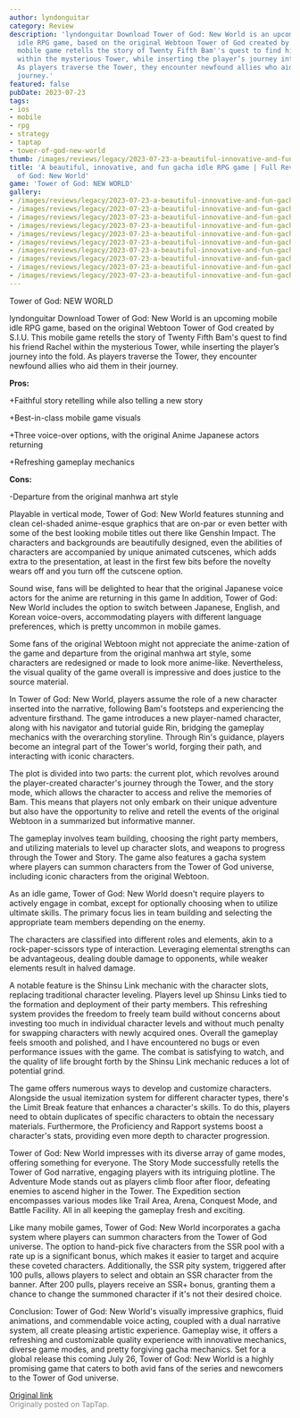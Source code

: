 ```yaml
---
author: lyndonguitar
category: Review
description: 'lyndonguitar Download Tower of God: New World is an upcoming mobile
  idle RPG game, based on the original Webtoon Tower of God created by S.I.U. This
  mobile game retells the story of Twenty Fifth Bam''s quest to find his friend Rachel
  within the mysterious Tower, while inserting the player’s journey into the fold.
  As players traverse the Tower, they encounter newfound allies who aid them in their
  journey.'
featured: false
pubDate: 2023-07-23
tags:
- ios
- mobile
- rpg
- strategy
- taptap
- tower-of-god-new-world
thumb: /images/reviews/legacy/2023-07-23-a-beautiful-innovative-and-fun-gacha-idle-rpg-game--full-review---tower-of-god-new-world-0.avif
title: 'A beautiful, innovative, and fun gacha idle RPG game | Full Review - Tower
  of God: New World'
game: 'Tower of God: NEW WORLD'
gallery:
- /images/reviews/legacy/2023-07-23-a-beautiful-innovative-and-fun-gacha-idle-rpg-game--full-review---tower-of-god-new-world-0.avif
- /images/reviews/legacy/2023-07-23-a-beautiful-innovative-and-fun-gacha-idle-rpg-game--full-review---tower-of-god-new-world-1.avif
- /images/reviews/legacy/2023-07-23-a-beautiful-innovative-and-fun-gacha-idle-rpg-game--full-review---tower-of-god-new-world-2.avif
- /images/reviews/legacy/2023-07-23-a-beautiful-innovative-and-fun-gacha-idle-rpg-game--full-review---tower-of-god-new-world-3.avif
- /images/reviews/legacy/2023-07-23-a-beautiful-innovative-and-fun-gacha-idle-rpg-game--full-review---tower-of-god-new-world-4.avif
- /images/reviews/legacy/2023-07-23-a-beautiful-innovative-and-fun-gacha-idle-rpg-game--full-review---tower-of-god-new-world-5.avif
- /images/reviews/legacy/2023-07-23-a-beautiful-innovative-and-fun-gacha-idle-rpg-game--full-review---tower-of-god-new-world-6.avif
- /images/reviews/legacy/2023-07-23-a-beautiful-innovative-and-fun-gacha-idle-rpg-game--full-review---tower-of-god-new-world-7.avif
- /images/reviews/legacy/2023-07-23-a-beautiful-innovative-and-fun-gacha-idle-rpg-game--full-review---tower-of-god-new-world-8.avif
- /images/reviews/legacy/2023-07-23-a-beautiful-innovative-and-fun-gacha-idle-rpg-game--full-review---tower-of-god-new-world-9.avif
---
```

Tower of God: NEW WORLD

lyndonguitar
Download
Tower of God: New World is an upcoming mobile idle RPG game, based on the original Webtoon Tower of God created by S.I.U. This mobile game retells the story of Twenty Fifth Bam's quest to find his friend Rachel within the mysterious Tower, while inserting the player’s journey into the fold. As players traverse the Tower, they encounter newfound allies who aid them in their journey.


**Pros:**


+Faithful story retelling while also telling a new story

+Best-in-class mobile game visuals

+Three voice-over options, with the original Anime Japanese actors returning

+Refreshing gameplay mechanics


**Cons:**


-Departure from the original manhwa art style

Playable in vertical mode, Tower of God: New World features stunning and clean cel-shaded anime-esque graphics that are on-par or even better with some of the best looking mobile titles out there like Genshin Impact. The characters and backgrounds are beautifully designed, even the abilities of characters are accompanied by unique animated cutscenes, which adds extra to the presentation, at least in the first few bits before the novelty wears off and you turn off the cutscene option.

Sound wise, fans will be delighted to hear that the original Japanese voice actors for the anime are returning in this game In addition, Tower of God: New World includes the option to switch between Japanese, English, and Korean voice-overs, accommodating players with different language preferences, which is pretty uncommon in mobile games.

Some fans of the original Webtoon might not appreciate the anime-zation of the game and departure from the original manhwa art style, some characters are redesigned or made to look more anime-like. Nevertheless, the visual quality of the game overall is impressive and does justice to the source material.

In Tower of God: New World, players assume the role of a new character inserted into the narrative, following Bam's footsteps and experiencing the adventure firsthand. The game introduces a new player-named character, along with his navigator and tutorial guide Rin, bridging the gameplay mechanics with the overarching storyline. Through Rin's guidance, players become an integral part of the Tower's world, forging their path, and interacting with iconic characters.

The plot is divided into two parts: the current plot, which revolves around the player-created character's journey through the Tower, and the story mode, which allows the character to access and relive the memories of Bam. This means that players not only embark on their unique adventure but also have the opportunity to relive and retell the events of the original Webtoon in a summarized but informative manner.

The gameplay involves team building, choosing the right party members, and utilizing materials to level up character slots, and weapons to progress through the Tower and Story. The game also features a gacha system where players can summon characters from the Tower of God universe, including iconic characters from the original Webtoon.

As an idle game, Tower of God: New World doesn't require players to actively engage in combat, except for optionally choosing when to utilize ultimate skills. The primary focus lies in team building and selecting the appropriate team members depending on the enemy.

The characters are classified into different roles and elements, akin to a rock-paper-scissors type of interaction. Leveraging elemental strengths can be advantageous, dealing double damage to opponents, while weaker elements result in halved damage.

A notable feature is the Shinsu Link mechanic with the character slots, replacing traditional character leveling. Players level up Shinsu Links tied to the formation and deployment of their party members. This refreshing system provides the freedom to freely team build without concerns about investing too much in individual character levels and without much penalty for swapping characters with newly acquired ones. Overall the gameplay feels smooth and polished, and I have encountered no bugs or even performance issues with the game. The combat is satisfying to watch, and the quality of life brought forth by the Shinsu Link mechanic reduces a lot of potential grind.

The game offers numerous ways to develop and customize characters. Alongside the usual itemization system for different character types, there's the Limit Break feature that enhances a character's skills. To do this, players need to obtain duplicates of specific characters to obtain the necessary materials. Furthermore, the Proficiency and Rapport systems boost a character's stats, providing even more depth to character progression.

Tower of God: New World impresses with its diverse array of game modes, offering something for everyone. The Story Mode successfully retells the Tower of God narrative, engaging players with its intriguing plotline. The Adventure Mode stands out as players climb floor after floor, defeating enemies to ascend higher in the Tower. The Expedition section encompasses various modes like Trail Area, Arena, Conquest Mode, and Battle Facility. All in all keeping the gameplay fresh and exciting.

Like many mobile games, Tower of God: New World incorporates a gacha system where players can summon characters from the Tower of God universe. The option to hand-pick five characters from the SSR pool with a rate up is a significant bonus, which makes it easier to target and acquire these coveted characters. Additionally, the SSR pity system, triggered after 100 pulls, allows players to select and obtain an SSR character from the banner. After 200 pulls, players receive an SSR+ bonus, granting them a chance to change the summoned character if it's not their desired choice.

Conclusion:
Tower of God: New World's visually impressive graphics, fluid animations, and commendable voice acting, coupled with a dual narrative system, all create pleasing artistic experience. Gameplay wise, it offers a refreshing and customizable quality experience with innovative mechanics, diverse game modes, and pretty forgiving gacha mechanics. Set for a global release this coming July 26, Tower of God: New World is a highly promising game that caters to both avid fans of the series and newcomers to the Tower of God universe.

[Original link](https://m.taptap.io/post/6040728?share_id=0dd7029fc689&utm_medium=share&utm_source=discord)<br><span style="font-size: 0.95em; color: #888;">Originally posted on TapTap.</span>